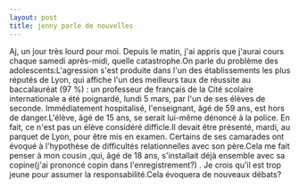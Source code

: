 ```yaml
---
layout: post
title: jenny parle de nouvelles
---
```


Aj, un jour très lourd pour moi. Depuis le matin, j'ai appris que j'aurai cours chaque samedi après-midi, quelle catastrophe.On parle du problème des adolescents:L'agression s'est produite dans l'un des établissements les plus réputés de Lyon, qui affiche l'un des meilleurs taux de réussite au baccalauréat (97 %) : un professeur de français de la Cité scolaire internationale a été poignardé, lundi 5 mars, par l'un de ses élèves de seconde. Immédiatement hospitalisé, l'enseignant, âgé de 59 ans, est hors de danger.L'élève, âgé de 15 ans, se serait lui-même dénoncé à la police. En fait, ce n'est pas un élève considéré difficle.Il devait être présenté, mardi, au parquet de Lyon, pour être mis en examen. Certains de ses camarades ont évoqué à l'hypothèse de difficultés relationnelles avec son père.Cela me fait penser à mon cousin ,qui, âgé de 18 ans, s'installait déjà ensemble avec sa copine(j'ai prononcé copin dans l'enregistrement?) . Je crois qu'il est trop jeune pour assumer la responsabilité.Cela évoquera de nouveaux débats?
